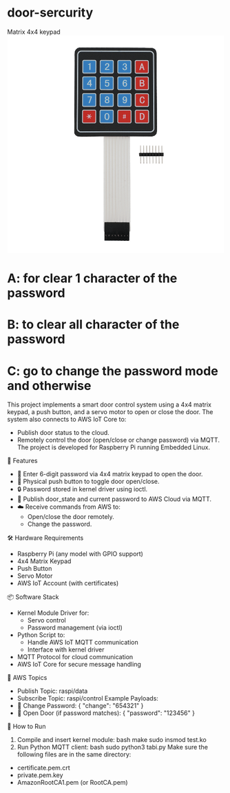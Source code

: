 # door-sercurity
Matrix 4x4 keypad
![image alt](https://github.com/hungtabi/door-sercurity/blob/5e26b874e96a3dd0ff748ea6a37e0cad62143190/27899.png)
# A: for clear 1 character of the password
# B: to clear all character of the password
# C: go to change the password mode and otherwise

This project implements a smart door control system using a 4x4 matrix keypad, a push button, and a servo motor to open or close the door. The system also connects to AWS IoT Core to:
* Publish door status to the cloud.
* Remotely control the door (open/close or change password) via MQTT.
The project is developed for Raspberry Pi running Embedded Linux.

🧰 Features
* 🔢 Enter 6-digit password via 4x4 matrix keypad to open the door.
* 🔘 Physical push button to toggle door open/close.
* 🔒 Password stored in kernel driver using ioctl.
* 📡 Publish door_state and current password to AWS Cloud via MQTT.
* ☁️ Receive commands from AWS to:
    * Open/close the door remotely.
    * Change the password.

🛠️ Hardware Requirements
* Raspberry Pi (any model with GPIO support)
* 4x4 Matrix Keypad
* Push Button
* Servo Motor
* AWS IoT Account (with certificates)

📦 Software Stack
* Kernel Module Driver for:
    * Servo control
    * Password management (via ioctl)
* Python Script to:
    * Handle AWS IoT MQTT communication
    * Interface with kernel driver
* MQTT Protocol for cloud communication
* AWS IoT Core for secure message handling

📡 AWS Topics
* Publish Topic: raspi/data
* Subscribe Topic: raspi/control
Example Payloads:
* 🔑 Change Password:
{ "change": "654321" }
* 🚪 Open Door (if password matches):
{ "password": "123456" }

🚀 How to Run
1. Compile and insert kernel module:
bash
make
sudo insmod test.ko
2. Run Python MQTT client:
bash
sudo python3 tabi.py
Make sure the following files are in the same directory:
* certificate.pem.crt
* private.pem.key
* AmazonRootCA1.pem (or RootCA.pem)
